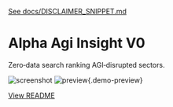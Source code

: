 [See docs/DISCLAIMER_SNIPPET.md](../DISCLAIMER_SNIPPET.md)

# Alpha Agi Insight V0

Zero‑data search ranking AGI‑disrupted sectors.

![screenshot](https://colab.research.google.com/assets/colab-badge.svg)
![preview](https://media.giphy.com/media/hvRJCLFzcasrR4ia7z/giphy.gif){.demo-preview}


[View README](../../alpha_factory_v1/demos/alpha_agi_insight_v0/README.md)
